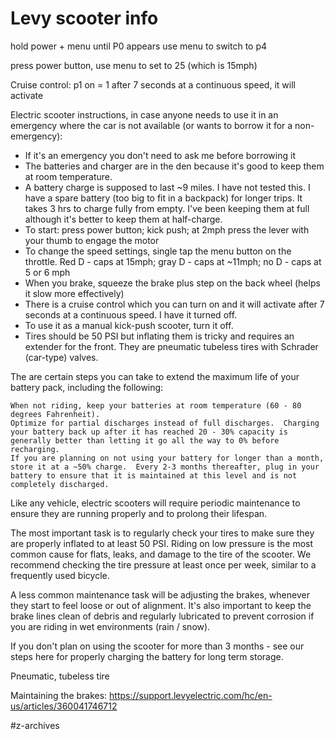 # Levy scooter info

hold power + menu until P0 appears
use menu to switch to p4

press power button, use menu to set to 25 (which is 15mph)

Cruise control:
p1
on = 1
after 7 seconds at a continuous speed, it will activate


Electric scooter instructions, in case anyone needs to use it in an emergency where the car is not available (or wants to borrow it for a non-emergency):
* If it's an emergency you don't need to ask me before borrowing it
* The batteries and charger are in the den because it's good to keep them at room temperature. 
* A battery charge is supposed to last ~9 miles. I have not tested this. I have a spare battery (too big to fit in a backpack) for longer trips. It takes 3 hrs to charge fully from empty. I've been keeping them at full although it's better to keep them at half-charge. 
* To start: press power button; kick push; at 2mph press the lever with your thumb to engage the motor
* To change the speed settings, single tap the menu button on the throttle. Red D - caps at 15mph; gray D - caps at ~11mph; no D - caps at 5 or 6 mph
* When you brake, squeeze the brake plus step on the back wheel (helps it slow more effectively)
* There is a cruise control which you can turn on and it will activate after 7 seconds at a continuous speed. I have it turned off. 
* To use it as a manual kick-push scooter, turn it off. 
* Tires should be 50 PSI but inflating them is tricky and requires an extender for the front. They are pneumatic tubeless tires with Schrader (car-type) valves. 


The are certain steps you can take to extend the maximum life of your battery pack, including the following: 

    When not riding, keep your batteries at room temperature (60 - 80 degrees Fahrenheit). 
    Optimize for partial discharges instead of full discharges.  Charging your battery back up after it has reached 20 - 30% capacity is generally better than letting it go all the way to 0% before recharging. 
    If you are planning on not using your battery for longer than a month, store it at a ~50% charge.  Every 2-3 months thereafter, plug in your battery to ensure that it is maintained at this level and is not completely discharged.  


Like any vehicle, electric scooters will require periodic maintenance to ensure they are running properly and to prolong their lifespan. 

The most important task is to regularly check your tires to make sure they are properly inflated to at least 50 PSI.  Riding on low pressure is the most common cause for flats, leaks, and damage to the tire of the scooter.  We recommend checking the tire pressure at least once per week, similar to a frequently used bicycle. 

A less common maintenance task will be adjusting the brakes, whenever they start to feel loose or out of alignment. It's also important to keep the brake lines clean of debris and regularly lubricated to prevent corrosion if you are riding in wet environments (rain / snow).  

If you don't plan on using the scooter for more than 3 months - see our steps here for properly charging the battery for long term storage. 


Pneumatic, tubeless tire

Maintaining the brakes: https://support.levyelectric.com/hc/en-us/articles/360041746712


#z-archives
